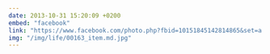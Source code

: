 ```yaml
---
date: 2013-10-31 15:20:09 +0200
embed: "facebook"
link: "https://www.facebook.com/photo.php?fbid=10151845142814865&set=a.10150382045299865.355740.580174864&type=3"
img: "/img/life/00163_item.md.jpg"
---
```

